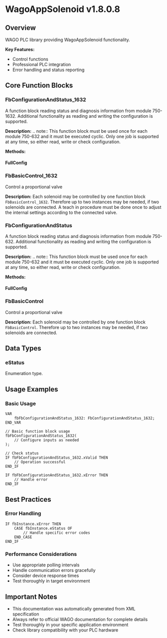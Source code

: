 # WagoAppSolenoid v1.8.0.8

## Overview
WAGO PLC library providing WagoAppSolenoid functionality.

**Key Features:**
- Control functions
- Professional PLC integration
- Error handling and status reporting

## Core Function Blocks

### FbConfigurationAndStatus_1632
A function block reading status and diagnosis information from module 750-1632. Additional functionality as reading and writing the configuration is supported.

**Description:**
.. note:: This function block must be used once for each module 750-632 and it must be executed cyclic. Only one job is supported at any time, so either read, write or check configuration.

**Methods:**

#### FullConfig
### FbBasicControl_1632
Control a proportional valve

**Description:**
Each solenoid may be controlled by one function block ``FbBasicControl_1632``. Therefore up to two instances may be needed, if two solenoids are connected. A teach in procedure must be done once to adjust the internal settings according to the connected valve.

### FbConfigurationAndStatus
A function block reading status and diagnosis information from module 750-632. Additional functionality as reading and writing the configuration is supported.

**Description:**
.. note:: This function block must be used once for each module 750-632 and it must be executed cyclic. Only one job is supported at any time, so either read, write or check configuration.

**Methods:**

#### FullConfig
### FbBasicControl
Control a proportional valve

**Description:**
Each solenoid may be controlled by one function block ``FbBasicControl``. Therefore up to two instances may be needed, if two solenoids are connected.

## Data Types

### eStatus
Enumeration type.

## Usage Examples

### Basic Usage
```iec
VAR
    fbFbConfigurationAndStatus_1632: FbConfigurationAndStatus_1632;
END_VAR

// Basic function block usage
fbFbConfigurationAndStatus_1632(
    // Configure inputs as needed
);

// Check status
IF fbFbConfigurationAndStatus_1632.xValid THEN
    // Operation successful
END_IF

IF fbFbConfigurationAndStatus_1632.xError THEN
    // Handle error
END_IF
```

## Best Practices

### Error Handling
```iec
IF fbInstance.xError THEN
    CASE fbInstance.eStatus OF
        // Handle specific error codes
    END_CASE
END_IF
```

### Performance Considerations
- Use appropriate polling intervals
- Handle communication errors gracefully
- Consider device response times
- Test thoroughly in target environment

## Important Notes

- This documentation was automatically generated from XML specification
- Always refer to official WAGO documentation for complete details
- Test thoroughly in your specific application environment
- Check library compatibility with your PLC hardware

